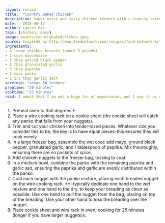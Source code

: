 ```yaml
---
layout: recipe
title:  "Country Baked Chicken"
description: Super moist and tasty chicken tenders with a crunchy texture.
date:   2016-08-12
author: Lauren Oas
tags: [chicken, easy]
image: assets/countrybakedchicken.jpeg
source: Inspired by http://www.foodnetwork.com/recipes/food-network-kitchens/oven-fried-chicken-recipe.html
ingredients:
- 4 large chicken breasts (about 3 pounds)
- 2 cups mayonnaise
- 1 tbsp ground black pepper
- 1 tbsp granulated garlic
- 3 tbsp paprika
- 2 cups panko
- 1 1/2 tbsp garlic salt
servings: "about 30 tenders"
preptime: "20 minutes"
cooktime: "25 minutes"
read: I admit that I am not a huge fan of mayonnaise, and I use it as sparingly as possible-but the mayo coat makes this chicken SO JUICY. As with all tenders, the key is get equal-sized tenders, to ensure they cook evenly. If your tenders aren't equal size/thickness, you will likely have both undercooked and overcooked/dry tenders-seriously detracting from your delicious meal. The spice is great, and it's a pretty easy tender to assemble. Give it a try, you won't regret it!
---
```

1. Preheat oven to 350 degrees F.
2. Place a wire cooking rack on a cookie sheet (the cookie sheet will catch any panko that falls from your nuggets).
3. Trim and cut your chicken into tender-sized pieces. Whatever size you consider this to be, the key is to have equal pieces-this ensures they will cook evenly.
4. In a large freezer bag, assemble the wet coat: add mayo, ground black pepper, granulated garlic, and 1 tablespoon of paprika. Mix thouroughly, ensuring there are no pockets of spice.
5. Add chicken nuggets to the freezer bag, tossing to coat.
6. In a medium bowl, combine the panko with the remaining paprika and garlic salt, ensuring the paprika and garlic are evenly distributed within the panko.
7. Coat each nugget with the panko mixture, placing each breaded nugget on the wire cooking rack. **I typically dedicate one hand to the wet mixture and one hand to the dry, to keep your breading as clean as possible. Use one hand to pull the nugget from the bag, placing on top of the breading. Use your other hand to toss the breading over the nugget.
9. Place cookie sheet and wire rack in oven, cooking for 25 minutes (longer if you have larger nuggets)s.